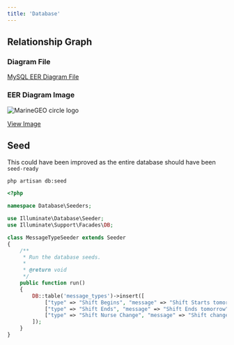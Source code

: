 ```yaml
---
title: 'Database'
---
```



## Relationship Graph

### Diagram File
[MySQL EER Diagram File](../../../../public/db_mysql_relations_careman.mwb)

### EER Diagram Image
![MarineGEO circle logo](../../../../db_relations.svg "MarineGEO logo")

<a href="../../../../db_relations.svg" target="_blank">View Image</a>

## Seed   
This could have been improved as the entire database should have been `seed-ready`
```shell
php artisan db:seed
```

```php
<?php

namespace Database\Seeders;

use Illuminate\Database\Seeder;
use Illuminate\Support\Facades\DB;

class MessageTypeSeeder extends Seeder
{
    /**
     * Run the database seeds.
     *
     * @return void
     */
    public function run()
    {
        DB::table('message_types')->insert([
            ["type" => "Shift Begins", "message" => "Shift Starts tomorrow"],
            ["type" => "Shift Ends", "message" => "Shift Ends tomorrow"],
            ["type" => "Shift Nurse Change", "message" => "Shift change Nurse"],
        ]);
    }
}

```